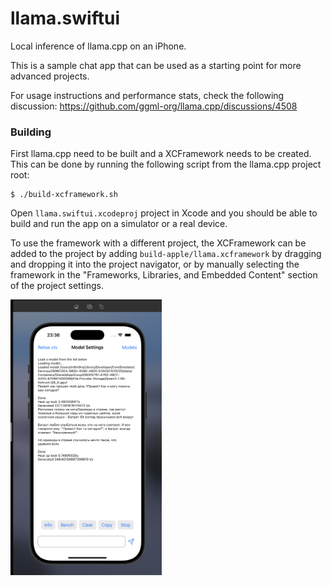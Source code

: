 # llama.swiftui

Local inference of llama.cpp on an iPhone. 

This is a sample chat app that can be used as a starting point for more advanced projects.

For usage instructions and performance stats, check the following discussion: https://github.com/ggml-org/llama.cpp/discussions/4508

### Building
First llama.cpp need to be built and a XCFramework needs to be created. This can be done by running
the following script from the llama.cpp project root:
```console
$ ./build-xcframework.sh
```
Open `llama.swiftui.xcodeproj` project in Xcode and you should be able to build and run the app on
a simulator or a real device.

To use the framework with a different project, the XCFramework can be added to the project by
adding `build-apple/llama.xcframework` by dragging and dropping it into the project navigator, or
by manually selecting the framework in the "Frameworks, Libraries, and Embedded Content" section
of the project settings.

 <img src="./publication/preview.png" style="width: 48%" alt="llama.swiftui"/>

<!-- 
Video demonstration:

https://github.com/bachittle/llama.cpp/assets/39804642/e290827a-4edb-4093-9642-2a5e399ec545 
-->
